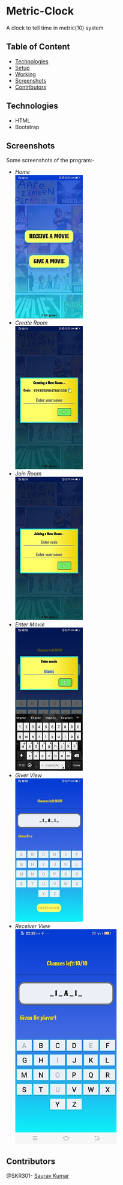 # Metric-Clock
A clock to tell time in metric(10) system

  ## Table of Content
  - [Technologies](#technologies)
  - [Setup](#setup)
  - [Working](#working)
  - [Screenshots](#screenshots)
  - [Contributors](#contributors)
  
  ## Technologies
  - HTML
  - Bootstrap
  
  ## Screenshots
  Some screenshots of the program:-
  - *Home*<br />
  ![Home](https://github.com/SKR301/BollywoodGameApp/blob/master/ScreenShots/Home.jpg)
  - *Create Room*<br />
  ![Create Room](https://github.com/SKR301/BollywoodGameApp/blob/master/ScreenShots/Create%20a%20room.jpg)
  - *Join Room*<br />
  ![Join Room](https://github.com/SKR301/BollywoodGameApp/blob/master/ScreenShots/Join%20a%20room.jpg)
  - *Enter Movie*<br />
  ![Enter Movie](https://github.com/SKR301/BollywoodGameApp/blob/master/ScreenShots/Enter%20a%20movie.jpg)
  - *Giver View*<br />
  ![Giver View](https://github.com/SKR301/BollywoodGameApp/blob/master/ScreenShots/Giver%20view.jpg)
  - *Receiver View*<br />
  ![Receiver View](https://github.com/SKR301/BollywoodGameApp/blob/master/ScreenShots/Receiver%20View.jpg)
  
  ## Contributors
  @SKR301- [Saurav Kumar](https://github.com/SKR301) <br />
